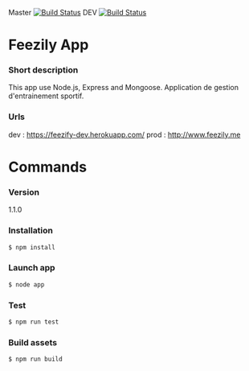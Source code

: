 Master [![Build Status](https://travis-ci.org/jn-prod/sport-roadbook.svg?branch=master)](https://travis-ci.org/jn-prod/sport-roadbook) DEV [![Build Status](https://travis-ci.org/jn-prod/sport-roadbook.svg?branch=dev)](https://travis-ci.org/jn-prod/sport-roadbook)

# Feezily App

### Short description
This app use Node.js, Express and Mongoose. Application de gestion d'entrainement sportif.

### Urls
dev : https://feezify-dev.herokuapp.com/
prod : http://www.feezily.me

# Commands 

### Version
1.1.0

### Installation

```sh
$ npm install
```

### Launch app

```sh
$ node app
```

### Test

```sh
$ npm run test
```
### Build assets

```sh
$ npm run build
```
